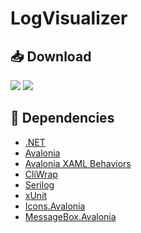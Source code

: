 # LogVisualizer

## 📥 Download
[![](https://img.shields.io/badge/Windows-x64-blue?style=flat-square&logo=windows&logoColor=fff)](https://github.com/jim-jiang-github/LogVisualizer/releases/latest/download/win-x64.zip)
[![](https://img.shields.io/badge/macOS-x64-blueviolet?style=flat-square&logo=apple&logoColor=fff)](https://github.com/jim-jiang-github/LogVisualizer/releases/latest/download/osx-x64.zip)

## 🤝 Dependencies
- [.NET](https://dotnet.microsoft.com/)
- [Avalonia](https://github.com/AvaloniaUI/Avalonia)
- [Avalonia XAML Behaviors](https://github.com/wieslawsoltes/AvaloniaBehaviors)
- [CliWrap](https://github.com/Tyrrrz/CliWrap)
- [Serilog](https://github.com/serilog/serilog)
- [xUnit](https://github.com/xunit/xunit)
- [Icons.Avalonia](https://github.com/Projektanker/Icons.Avalonia)
- [MessageBox.Avalonia](https://github.com/AvaloniaCommunity/MessageBox.Avalonia)
